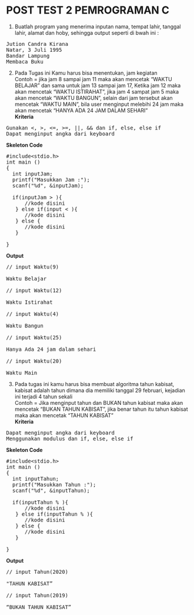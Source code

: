 # POST TEST 2 PEMROGRAMAN C

1. Buatlah program yang menerima inputan nama, tempat lahir, tanggal lahir, alamat dan hoby, sehingga output seperti di bwah ini :
<pre>
Jution Candra Kirana
Natar, 3 Juli 1995
Bandar Lampung
Membaca Buku
</pre>

2. Pada Tugas ini Kamu harus bisa menentukan, jam kegiatan<br>
Contoh = jika jam 8 sampai jam 11 maka akan mencetak “WAKTU BELAJAR” dan sama untuk jam 13 sampai jam 17, Ketika jam 12 maka akan mencetak “WAKTU ISTIRAHAT”, jika jam 4 sampat jam 5 maka akan mencetak “WAKTU BANGUN”, selain dari jam tersebut akan mencetak “WAKTU MAIN”, bila user menginput melebihi 24 jam maka akan mencetak “HANYA ADA 24 JAM DALAM SEHARI”<br>
<b>Kriteria</b>
<pre>
Gunakan <, >, <=, >=, ||, && dan if, else, else if
Dapat menginput angka dari keyboard
</pre>
<b>Skeleton Code</b>
<pre>
#include&lt;stdio.h&gt;
int main ()
{
  int inputJam;
  printf("Masukkan Jam :");
  scanf("%d", &inputJam);
  
  if(inputJam > ){
      //kode disini
   } else if(input < ){
      //kode disini
   } else {
      //kode disini
   }
   
}
</pre>
<b>Output</b>
<pre>
// input Waktu(9)

Waktu Belajar

// input Waktu(12)

Waktu Istirahat

// input Waktu(4)

Waktu Bangun

// input Waktu(25)

Hanya Ada 24 jam dalam sehari

// input Waktu(20)

Waktu Main
</pre>

3. Pada tugas ini kamu harus bisa membuat algoritma tahun kabisat, kabisat adalah tahun dimana dia memiliki tanggal 29 februari, kejadian ini terjadi 4 tahun sekali<br>Contoh = Jika menginput tahun dan BUKAN  tahun kabisat maka akan mencetak “BUKAN TAHUN KABISAT”, jika benar tahun itu tahun kabisat maka akan mencetak “TAHUN KABISAT”<br>
<b>Kriteria</b>
<pre>
Dapat menginput angka dari keyboard
Menggunakan modulus dan if, else, else if
</pre>
<b>Skeleton Code</b>
<pre>
#include&lt;stdio.h&gt;
int main ()
{
  int inputTahun;
  printf("Masukkan Tahun :");
  scanf("%d", &inputTahun);
  
  if(inputTahun % ){
      //kode disini
   } else if(inputTahun % ){
      //kode disini
   } else {
      //kode disini
   }
   
}
</pre>
<b>Output</b>
<pre>
// input Tahun(2020)

"TAHUN KABISAT”

// input Tahun(2019)

“BUKAN TAHUN KABISAT”
</pre>
